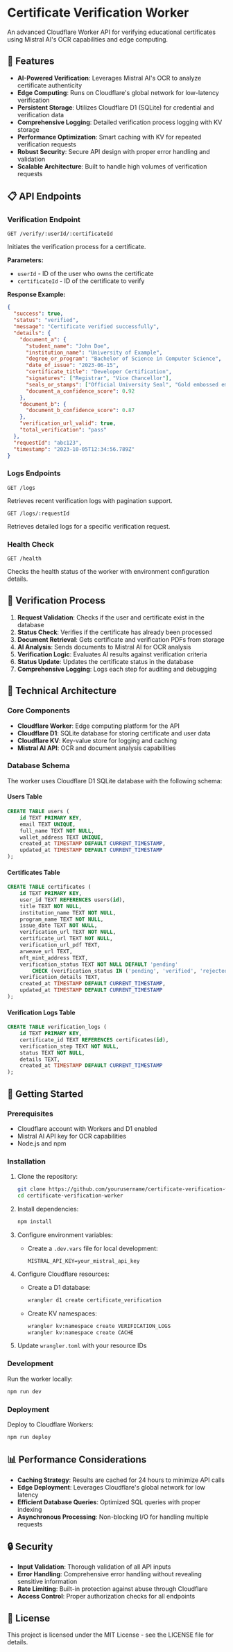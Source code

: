 
# Certificate Verification Worker

An advanced Cloudflare Worker API for verifying educational certificates using Mistral AI's OCR capabilities and edge computing.

## 🚀 Features

- **AI-Powered Verification**: Leverages Mistral AI's OCR to analyze certificate authenticity
- **Edge Computing**: Runs on Cloudflare's global network for low-latency verification
- **Persistent Storage**: Utilizes Cloudflare D1 (SQLite) for credential and verification data
- **Comprehensive Logging**: Detailed verification process logging with KV storage
- **Performance Optimization**: Smart caching with KV for repeated verification requests
- **Robust Security**: Secure API design with proper error handling and validation
- **Scalable Architecture**: Built to handle high volumes of verification requests

## 📋 API Endpoints

### Verification Endpoint

```
GET /verify/:userId/:certificateId
```

Initiates the verification process for a certificate.

**Parameters:**
- `userId` - ID of the user who owns the certificate
- `certificateId` - ID of the certificate to verify

**Response Example:**
```json
{
  "success": true,
  "status": "verified",
  "message": "Certificate verified successfully",
  "details": {
    "document_a": {
      "student_name": "John Doe",
      "institution_name": "University of Example",
      "degree_or_program": "Bachelor of Science in Computer Science",
      "date_of_issue": "2023-06-15",
      "certificate_title": "Developer Certification",
      "signatures": ["Registrar", "Vice Chancellor"],
      "seals_or_stamps": ["Official University Seal", "Gold embossed emblem"],
      "document_a_confidence_score": 0.92
    },
    "document_b": {
      "document_b_confidence_score": 0.87
    },
    "verification_url_valid": true,
    "total_verification": "pass"
  },
  "requestId": "abc123",
  "timestamp": "2023-10-05T12:34:56.789Z"
}
```

### Logs Endpoints

```
GET /logs
```

Retrieves recent verification logs with pagination support.

```
GET /logs/:requestId
```

Retrieves detailed logs for a specific verification request.

### Health Check

```
GET /health
```

Checks the health status of the worker with environment configuration details.

## 🧠 Verification Process

1. **Request Validation**: Checks if the user and certificate exist in the database
2. **Status Check**: Verifies if the certificate has already been processed
3. **Document Retrieval**: Gets certificate and verification PDFs from storage
4. **AI Analysis**: Sends documents to Mistral AI for OCR analysis
5. **Verification Logic**: Evaluates AI results against verification criteria
6. **Status Update**: Updates the certificate status in the database
7. **Comprehensive Logging**: Logs each step for auditing and debugging

## 🔧 Technical Architecture

### Core Components

- **Cloudflare Worker**: Edge computing platform for the API
- **Cloudflare D1**: SQLite database for storing certificate and user data
- **Cloudflare KV**: Key-value store for logging and caching
- **Mistral AI API**: OCR and document analysis capabilities

### Database Schema

The worker uses Cloudflare D1 SQLite database with the following schema:

#### Users Table
```sql
CREATE TABLE users (
    id TEXT PRIMARY KEY,
    email TEXT UNIQUE,
    full_name TEXT NOT NULL,
    wallet_address TEXT UNIQUE,
    created_at TIMESTAMP DEFAULT CURRENT_TIMESTAMP,
    updated_at TIMESTAMP DEFAULT CURRENT_TIMESTAMP
);
```

#### Certificates Table
```sql
CREATE TABLE certificates (
    id TEXT PRIMARY KEY,
    user_id TEXT REFERENCES users(id),
    title TEXT NOT NULL,
    institution_name TEXT NOT NULL,
    program_name TEXT NOT NULL,
    issue_date TEXT NOT NULL,
    verification_url TEXT NOT NULL,
    certificate_url TEXT NOT NULL,
    verification_url_pdf TEXT,
    arweave_url TEXT,
    nft_mint_address TEXT,
    verification_status TEXT NOT NULL DEFAULT 'pending' 
        CHECK (verification_status IN ('pending', 'verified', 'rejected')),
    verification_details TEXT,
    created_at TIMESTAMP DEFAULT CURRENT_TIMESTAMP,
    updated_at TIMESTAMP DEFAULT CURRENT_TIMESTAMP
);
```

#### Verification Logs Table
```sql
CREATE TABLE verification_logs (
    id TEXT PRIMARY KEY,
    certificate_id TEXT REFERENCES certificates(id),
    verification_step TEXT NOT NULL,
    status TEXT NOT NULL,
    details TEXT,
    created_at TIMESTAMP DEFAULT CURRENT_TIMESTAMP
);
```

## 🚀 Getting Started

### Prerequisites

- Cloudflare account with Workers and D1 enabled
- Mistral AI API key for OCR capabilities
- Node.js and npm

### Installation

1. Clone the repository:
   ```bash
   git clone https://github.com/yourusername/certificate-verification-worker.git
   cd certificate-verification-worker
   ```

2. Install dependencies:
   ```bash
   npm install
   ```

3. Configure environment variables:
   - Create a `.dev.vars` file for local development:
     ```
     MISTRAL_API_KEY=your_mistral_api_key
     ```

4. Configure Cloudflare resources:
   - Create a D1 database:
     ```bash
     wrangler d1 create certificate_verification
     ```
   - Create KV namespaces:
     ```bash
     wrangler kv:namespace create VERIFICATION_LOGS
     wrangler kv:namespace create CACHE
     ```

5. Update `wrangler.toml` with your resource IDs

### Development

Run the worker locally:
```bash
npm run dev
```

### Deployment

Deploy to Cloudflare Workers:
```bash
npm run deploy
```

## 📊 Performance Considerations

- **Caching Strategy**: Results are cached for 24 hours to minimize API calls
- **Edge Deployment**: Leverages Cloudflare's global network for low latency
- **Efficient Database Queries**: Optimized SQL queries with proper indexing
- **Asynchronous Processing**: Non-blocking I/O for handling multiple requests

## 🔒 Security

- **Input Validation**: Thorough validation of all API inputs
- **Error Handling**: Comprehensive error handling without revealing sensitive information
- **Rate Limiting**: Built-in protection against abuse through Cloudflare
- **Access Control**: Proper authorization checks for all endpoints

## 📝 License

This project is licensed under the MIT License - see the LICENSE file for details.
